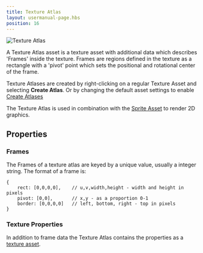 ```yaml
---
title: Texture Atlas
layout: usermanual-page.hbs
position: 16
---
```


![Texture Atlas][1]

A Texture Atlas asset is a texture asset with additional data which describes 'Frames' inside the texture. Frames are regions defined in the texture as a rectangle with a 'pivot' point which sets the positional and rotational center of the frame.

Texture Atlases are created by right-clicking on a regular Texture Asset and selecting **Create Atlas**. Or by changing the default asset settings to enable [Create Atlases][3]

The Texture Atlas is used in combination with the [Sprite Asset][4] to render 2D graphics.

## Properties

### Frames

The Frames of a texture atlas are keyed by a unique value, usually a integer string. The format of a frame is:

```
{
    rect: [0,0,0,0],    // u,v,width,height - width and height in pixels
    pivot: [0,0],       // x,y - as a proportion 0-1
    border: [0,0,0,0]   // left, bottom, right - top in pixels
}
```

### Texture Properties

In addition to frame data the Texture Atlas contains the properties as a [texture asset][2].

[1]: /images/user-manual/assets/texture-atlas/texture-atlas.jpg
[2]: /user-manual/assets/textures
[3]: /user-manual/designer/settings#create-atlases
[4]: /user-manual/assets/sprites
